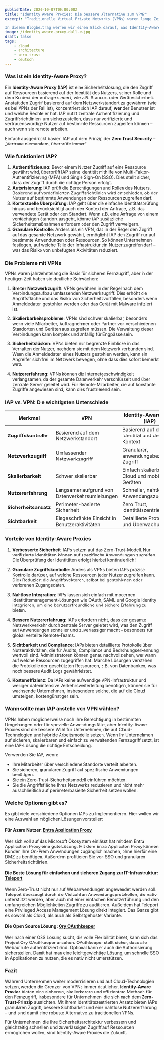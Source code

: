 ```yaml
---
publishDate: 2024-10-07T00:00:00Z
title: "Identity Aware Proxies: Die bessere Alternative zum VPN?"
excerpt: "Traditionelle Virtual Private Networks (VPNs) waren lange Zeit die bevorzugte Lösung, um Remote-Zugriff auf Unternehmensressourcen zu gewähren. Doch die zunehmende Komplexität von Netzwerken und die steigenden Cyberrisiken haben die Schwächen von VPNs offengelegt. Hier kommen Identity-Aware Proxies (IAP) ins Spiel – eine fortschrittlichere, sicherere und skalierbarere Alternative.

In diesem Blogbeitrag werfen wir einen Blick darauf, was Identity-Aware Proxies sind, wie sie sich von VPNs unterscheiden und warum sie die Zukunft des sicheren Zugriffs für moderne Unternehmen sind."
image: /identity-aware-proxy-dall-e.jpg
draft: false
tags:
    - cloud
    - architecture
    - zero-trust
    - deutsch
---
```


### Was ist ein Identity-Aware Proxy?

Ein **Identity-Aware Proxy (IAP)** ist eine Sicherheitslösung, die den Zugriff auf Ressourcen basierend auf der Identität des Nutzers, seiner Rolle und dem Kontext der Anfrage steuert, wie z.B. Standort oder Gerätesicherheit. Anstatt den Zugriff basierend auf dem Netzwerkstandort zu gewähren (wie es bei VPNs der Fall ist), konzentriert sich IAP darauf, **wer** der Benutzer ist und welche Rechte er hat. IAP nutzt zentrale Authentifizierung und Zugriffsrichtlinien, um sicherzustellen, dass nur verifizierte und vertrauenswürdige Nutzer auf bestimmte Ressourcen zugreifen können – auch wenn sie remote arbeiten.

Einfach ausgedrückt basiert IAP auf dem Prinzip der **Zero Trust Security** – „Vertraue niemandem, überprüfe immer“.

### Wie funktioniert IAP?

1. **Authentifizierung**: Bevor einem Nutzer Zugriff auf eine Ressource gewährt wird, überprüft IAP seine Identität mithilfe von Multi-Faktor-Authentifizierung (MFA) und Single Sign-On (SSO). Dies stellt sicher, dass der Zugriff durch die richtige Person erfolgt.
2. **Autorisierung**: IAP prüft die Berechtigungen und Rollen des Nutzers. Basierend auf vordefinierten Zugriffsrichtlinien wird entschieden, ob der Nutzer auf bestimmte Anwendungen oder Ressourcen zugreifen darf.
3. **Kontextuelle Überprüfung**: IAP geht über die einfache Identitätsprüfung hinaus und berücksichtigt auch den Kontext der Anfrage, z.B. das verwendete Gerät oder den Standort. Wenn z.B. eine Anfrage von einem verdächtigen Standort ausgeht, könnte IAP zusätzliche Sicherheitsmaßnahmen erfordern oder den Zugriff verweigern.
4. **Granulare Kontrolle**: Anders als ein VPN, das in der Regel den Zugriff auf das gesamte Netzwerk gewährt, ermöglicht IAP den Zugriff nur auf bestimmte Anwendungen oder Ressourcen. So können Unternehmen festlegen, auf welche Teile der Infrastruktur ein Nutzer zugreifen darf – was das Risiko von unbefugten Aktivitäten reduziert.

### Die Probleme mit VPNs

VPNs waren jahrzehntelang die Basis für sicheren Fernzugriff, aber in der heutigen Zeit haben sie deutliche Schwächen:

1. **Breiter Netzwerkzugriff**: VPNs gewähren in der Regel nach dem Verbindungsaufbau umfassenden Netzwerkzugriff. Dies erhöht die Angriffsfläche und das Risiko von Sicherheitsvorfällen, besonders wenn Anmeldedaten gestohlen werden oder das Gerät mit Malware infiziert ist.

2. **Skalierbarkeitsprobleme**: VPNs sind schwer skalierbar, besonders wenn viele Mitarbeiter, Auftragnehmer oder Partner von verschiedenen Standorten und Geräten aus zugreifen müssen. Die Verwaltung dieser Verbindungen kann komplex und anfällig für Engpässe sein.

3. **Sicherheitslücken**: VPNs bieten nur begrenzte Einblicke in das Verhalten der Nutzer, nachdem sie mit dem Netzwerk verbunden sind. Wenn die Anmeldedaten eines Nutzers gestohlen werden, kann ein Angreifer sich frei im Netzwerk bewegen, ohne dass dies sofort bemerkt wird.

4. **Nutzererfahrung**: VPNs können die Internetgeschwindigkeit verlangsamen, da der gesamte Datenverkehr verschlüsselt und über zentrale Server geleitet wird. Für Remote-Mitarbeiter, die auf konstante Zugriffe angewiesen sind, kann dies frustrierend sein.

### IAP vs. VPN: Die wichtigsten Unterschiede

| **Merkmal**           | **VPN**                                         | **Identity-Aware Proxy (IAP)**                   |
| --------------------- | ----------------------------------------------- | ------------------------------------------------ |
| **Zugriffskontrolle** | Basierend auf dem Netzwerkstandort              | Basierend auf der Identität und dem Kontext      |
| **Netzwerkzugriff**   | Umfassender Netzwerkzugriff                     | Granularer, anwendungsbezogener Zugriff          |
| **Skalierbarkeit**    | Schwer skalierbar                               | Einfach skalierbar mit Cloud und mobilen Geräten |
| **Nutzererfahrung**   | Langsamer aufgrund von Datenverkehrsumleitungen | Schneller, nahtloser Anwendungszugriff           |
| **Sicherheitsansatz** | Perimeter-basierte Sicherheit                   | Zero Trust, identitätszentriert                  |
| **Sichtbarkeit**      | Eingeschränkte Einsicht in Benutzeraktivitäten  | Detaillierte Protokolle und Überwachung          |

### Vorteile von Identity-Aware Proxies

1. **Verbesserte Sicherheit**: IAPs setzen auf das Zero-Trust-Modell. Nur verifizierte Identitäten können auf spezifische Anwendungen zugreifen. Die Überprüfung der Identitäten erfolgt hierbei kontinuierlich!
2. **Granulare Zugriffskontrolle**: Anders als VPNs bieten IAPs präzise Kontrolle darüber, auf welche Ressourcen jeder Nutzer zugreifen kann. Dies Reduziert die Angriffsvektoren, selbst bei gestohlenen oder verlorenen Zugangsdaten.
3. **Nahtlose Integration**: IAPs lassen sich einfach mit modernen Identitätsmanagement-Lösungen wie OAuth, SAML und Google Identity integrieren, um eine benutzerfreundliche und sichere Erfahrung zu bieten.
4. **Bessere Nutzererfahrung**: IAPs erfordern nicht, dass der gesamte Netzwerkverkehr durch zentrale Server geleitet wird, was den Zugriff auf Anwendungen schneller und zuverlässiger macht – besonders für global verteilte Remote-Teams.

5. **Sichtbarkeit und Compliance**: IAPs bieten detaillierte Protokolle über Nutzeraktivitäten, die für Audits, Compliance und Bedrohungserkennung wertvoll sind. Administratoren können genau nachvollziehen, wer wann auf welche Ressourcen zugegriffen hat. Manche Lösungen verstehen die Protokolle der geschützten Ressourcen, z.B. von Datenbanken, was noch bessere Audit Logs gewährleistet.

6. **Kosteneffizienz**: Da IAPs keine aufwendige VPN-Infrastruktur und weniger datenintensive Verkehrsweiterleitung benötigen, können sie für wachsende Unternehmen, insbesondere solche, die auf die Cloud umsteigen, kostengünstiger sein.

### Wann sollte man IAP anstelle von VPN wählen?

VPNs haben möglicherweise noch ihre Berechtigung in bestimmten Umgebungen oder für spezielle Anwendungsfälle, aber Identity-Aware Proxies sind die bessere Wahl für Unternehmen, die auf Cloud-Technologien und hybride Arbeitsmodelle setzen. Wenn Ihr Unternehmen auf sicheren, skalierbaren und einfach zu verwaltenden Fernzugriff setzt, ist eine IAP-Lösung die richtige Entscheidung.

Verwenden Sie IAP, wenn:

-   Ihre Mitarbeiter über verschiedene Standorte verteilt arbeiten.
-   Sie sicheren, granularen Zugriff auf spezifische Anwendungen benötigen.
-   Sie ein Zero-Trust-Sicherheitsmodell einführen möchten.
-   Sie die Angriffsfläche Ihres Netzwerks reduzieren und nicht mehr ausschließlich auf perimeterbasierte Sicherheit setzen wollen.

### Welche Optionen gibt es?

Es gibt viele verschiedene Optionen IAPs zu Implementieren. Hier wollen wir eine Auswahl an möglichen Lösungen vorstellen:

#### Für Azure Nutzer: [Entra Application Proxy](https://learn.microsoft.com/en-us/entra/identity/app-proxy/overview-what-is-app-proxy)

Wer sich voll auf das Microsoft Ökosystem einlässt hat mit dem Entra Application Proxy eine gute Lösung. Mit dem Entra Applicaton Proxy können Kunden Ihre On-Prem Anwendungen zugänglich machen, ohne hierfür eine DMZ zu benötigen. Außerdem profitieren Sie von SSO und granularen Sicherheitsrichtlinien.

#### Die Beste Lösung für einfachen und sicheren Zugang zur IT-Infrastruktur: [Teleport](https://goteleport.com/)

Wenn Zero-Trust nicht nur auf Webanwendungen angewendet werden soll. Teleport überzeugt durch die Vielzahl an Anwendungsprotokollen, die nativ unterstützt werden, aber auch mit einer einfachen Benutzerführung und den umfangreichen Möglichkeiten Zugriffe zu auditieren. Außerdem hat Teleport eine Privileged Access Management Lösung direkt integiert. Das Ganze gibt es sowohl als Cloud, als auch als Selbstgehostet Variante.

#### Die Open Source Lösung: [Ory OAuthkeeper](https://github.com/ory/oathkeeper)

Wer nach einer OSS Lösung sucht, die volle Flexibilität bietet, kann sich das Project Ory OAuthkeeper ansehen. OAuthkeeper stellt sicher, dass alle Webaufrufe authentifiziert sind. Optional kann er auch die Authorisierung sicherstellen. Damit hat man eine leichtgewichtige Lösung, um schnelle SSO in Applikationen zu nutzen, die es nativ nicht unterstützen.

### Fazit

Während Unternehmen weiter modernisieren und auf Cloud-Technologien setzen, werden die Grenzen von VPNs immer deutlicher. **Identity-Aware Proxies** bieten eine sicherere, skalierbarere und effizientere Methode für den Fernzugriff, insbesondere für Unternehmen, die sich nach dem **Zero-Trust-Prinzip** ausrichten. Mit ihrem identitätszentrierten Ansatz bieten IAPs granularen Zugriff, bessere Sichtbarkeit und eine nahtlose Nutzererfahrung – und sind damit eine robuste Alternative zu traditionellen VPNs.

Für Unternehmen, die ihre Sicherheitsarchitektur verbessern und gleichzeitig schnellen und zuverlässigen Zugriff auf Ressourcen ermöglichen wollen, sind Identity-Aware Proxies die Zukunft.
